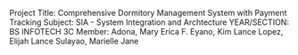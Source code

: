 Project Title: Comprehensive Dormitory Management System with Payment Tracking Subject: SIA - System Integration and Archtecture YEAR/SECTION: BS INFOTECH 3C Member: Adona, Mary Erica F. Eyano, Kim Lance Lopez, Elijah Lance Sulayao, Marielle Jane
